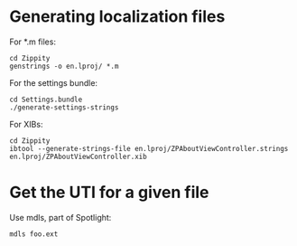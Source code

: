 # Generating localization files

For *.m files:

    cd Zippity
    genstrings -o en.lproj/ *.m
    
For the settings bundle:

    cd Settings.bundle
    ./generate-settings-strings
    
For XIBs:

    cd Zippity
    ibtool --generate-strings-file en.lproj/ZPAboutViewController.strings en.lproj/ZPAboutViewController.xib 

# Get the UTI for a given file

Use mdls, part of Spotlight:

    mdls foo.ext
    
